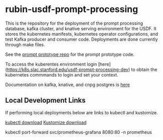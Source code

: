 # rubin-usdf-prompt-processing

This is the repository for the deployment of the prompt processing database, kafka cluster, and knative serving environment for the USDF.   It stores the kubernetes manifests, kubernetes operator configurations, and test Kafka producer and consumer code.  Deployments are done currently through make files.

See the [prompt prototype repo](https://github.com/lsst-dm/prompt_prototype) for the prompt prototype code.

To access the kuberentes environment login [here] (https://k8s.slac.stanford.edu/usdf-prompt-processing-dev) to obtain the kubernetes commmands to login and set your context.

Documentation on kafka, knative, and cnpg postgres is [here](docs)

## Local Development Links

If performing local deployments below are links to kubectl and kustomize.

[kubectl download](https://kubernetes.io/docs/tasks/tools/)
[Kustomize download](https://kubectl.docs.kubernetes.io/installation/kustomize/)

kubectl port-forward svc/prometheus-grafana 8080:80 -n prometheus